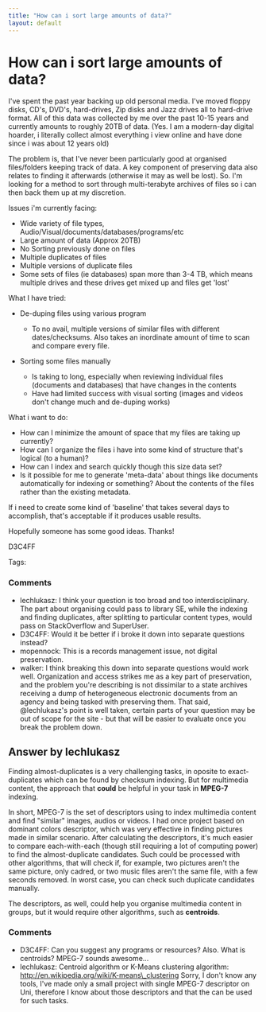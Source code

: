 ```yaml
---
title: "How can i sort large amounts of data?"
layout: default
---
```

How can i sort large amounts of data?
=====================
I've spent the past year backing up old personal media. I've moved
floppy disks, CD's, DVD's, hard-drives, Zip disks and Jazz drives all to
hard-drive format. All of this data was collected by me over the past
10-15 years and currently amounts to roughly 20TB of data. (Yes. I am a
modern-day digital hoarder, i literally collect almost everything i view
online and have done since i was about 12 years old)

The problem is, that I've never been particularly good at organised
files/folders keeping track of data. A key component of preserving data
also relates to finding it afterwards (otherwise it may as well be
lost). So. I'm looking for a method to sort through multi-terabyte
archives of files so i can then back them up at my discretion.

Issues i'm currently facing:

-   Wide variety of file types,
    Audio/Visual/documents/databases/programs/etc
-   Large amount of data (Approx 20TB)
-   No Sorting previously done on files
-   Multiple duplicates of files
-   Multiple versions of duplicate files
-   Some sets of files (ie databases) span more than 3-4 TB, which means
    multiple drives and these drives get mixed up and files get 'lost'

What I have tried:

-   De-duping files using various program

    -   To no avail, multiple versions of similar files with different
        dates/checksums. Also takes an inordinate amount of time to scan
        and compare every file.

-   Sorting some files manually

    -   Is taking to long, especially when reviewing individual files
        (documents and databases) that have changes in the contents
    -   Have had limited success with visual sorting (images and videos
        don't change much and de-duping works)

What i want to do:

-   How can I minimize the amount of space that my files are taking up
    currently?
-   How can I organize the files i have into some kind of structure
    that's logical (to a human)?
-   How can I index and search quickly though this size data set?
-   Is it possible for me to generate 'meta-data' about things like
    documents automatically for indexing or something? About the
    contents of the files rather than the existing metadata.

If i need to create some kind of 'baseline' that takes several days to
accomplish, that's acceptable if it produces usable results.

Hopefully someone has some good ideas. Thanks!

D3C4FF

Tags: <storage><digital-archivist>

### Comments ###
* lechlukasz: I think your question is too broad and too interdisciplinary. The part
about organising could pass to library SE, while the indexing and
finding duplicates, after splitting to particular content types, would
pass on StackOverflow and SuperUser.
* D3C4FF: Would it be better if i broke it down into separate questions instead?
* mopennock: This is a records management issue, not digital preservation.
* walker: I think breaking this down into separate questions would work well.
Organization and access strikes me as a key part of preservation, and
the problem you're describing is not dissimilar to a state archives
receiving a dump of heterogeneous electronic documents from an agency
and being tasked with preserving them. That said, @lechlukasz's point is
well taken, certain parts of your question may be out of scope for the
site - but that will be easier to evaluate once you break the problem
down.


Answer by lechlukasz
----------------
Finding almost-duplicates is a very challenging tasks, in oposite to
exact-duplicates which can be found by checksum indexing. But for
multimedia content, the approach that **could** be helpful in your task
in **MPEG-7** indexing.

In short, MPEG-7 is the set of descriptors using to index multimedia
content and find "similar" images, audios or videos. I had once project
based on dominant colors descriptor, which was very effective in finding
pictures made in similar scenario. After calculating the descriptors,
it's much easier to compare each-with-each (though still requiring a lot
of computing power) to find the almost-duplicate candidates. Such could
be processed with other algorithms, that will check if, for example, two
pictures aren't the same picture, only cadred, or two music files aren't
the same file, with a few seconds removed. In worst case, you can check
such duplicate candidates manually.

The descriptors, as well, could help you organise multimedia content in
groups, but it would require other algorithms, such as **centroids**.

### Comments ###
* D3C4FF: Can you suggest any programs or resources? Also. What is centroids?
MPEG-7 sounds awesome...
* lechlukasz: Centroid algorithm or K-Means clustering algorithm:
http://en.wikipedia.org/wiki/K-means\_clustering Sorry, I don't know any
tools, I've made only a small project with single MPEG-7 descriptor on
Uni, therefore I know about those descriptors and that the can be used
for such tasks.

